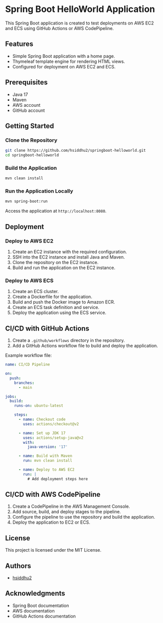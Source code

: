 # Spring Boot HelloWorld Application

This Spring Boot application is created to test deployments on AWS EC2 and ECS using GitHub Actions or AWS CodePipeline.

## Features

- Simple Spring Boot application with a home page.
- Thymeleaf template engine for rendering HTML views.
- Configured for deployment on AWS EC2 and ECS.

## Prerequisites

- Java 17
- Maven
- AWS account
- GitHub account

## Getting Started

### Clone the Repository

```bash
git clone https://github.com/hsiddhu2/springboot-helloworld.git
cd springboot-helloworld
```

### Build the Application

```bash
mvn clean install
```

### Run the Application Locally

```bash
mvn spring-boot:run
```

Access the application at `http://localhost:8080`.

## Deployment

### Deploy to AWS EC2

1. Create an EC2 instance with the required configuration.
2. SSH into the EC2 instance and install Java and Maven.
3. Clone the repository on the EC2 instance.
4. Build and run the application on the EC2 instance.

### Deploy to AWS ECS

1. Create an ECS cluster.
2. Create a Dockerfile for the application.
3. Build and push the Docker image to Amazon ECR.
4. Create an ECS task definition and service.
5. Deploy the application using the ECS service.

## CI/CD with GitHub Actions

1. Create a `.github/workflows` directory in the repository.
2. Add a GitHub Actions workflow file to build and deploy the application.

Example workflow file:

```yaml
name: CI/CD Pipeline

on:
  push:
    branches:
      - main

jobs:
  build:
    runs-on: ubuntu-latest

    steps:
      - name: Checkout code
        uses: actions/checkout@v2

      - name: Set up JDK 17
        uses: actions/setup-java@v2
        with:
          java-version: '17'

      - name: Build with Maven
        run: mvn clean install

      - name: Deploy to AWS EC2
        run: |
          # Add deployment steps here
```

## CI/CD with AWS CodePipeline

1. Create a CodePipeline in the AWS Management Console.
2. Add source, build, and deploy stages to the pipeline.
3. Configure the pipeline to use the repository and build the application.
4. Deploy the application to EC2 or ECS.

## License

This project is licensed under the MIT License.

## Authors

- [hsiddhu2](https://github.com/hsiddhu2)

## Acknowledgments

- Spring Boot documentation
- AWS documentation
- GitHub Actions documentation
